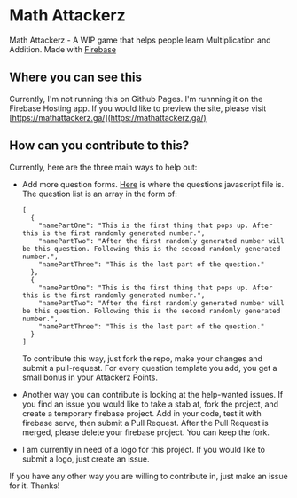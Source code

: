 Math Attackerz
==============

Math Attackerz - A WIP game that helps people learn Multiplication and Addition. Made with [Firebase](firebase.google.com)

Where you can see this
----------------------

Currently, I'm not running this on Github Pages. I'm runnning it on the Firebase Hosting app. If you would like to preview the site, please visit [https://mathattackerz.ga/](https://mathattackerz.ga/)

How can you contribute to this?
-------------------------------

Currently, here are the three main ways to help out:

*   Add more question forms. [Here](https://github.com/GreenBayRules/MathAttackerz/tree/master/public/assets/questions) is where the questions javascript file is. The question list is an array in the form of:


        [
          {
            "namePartOne": "This is the first thing that pops up. After this is the first randomly generated number.",
            "namePartTwo": "After the first randomly generated number will be this question. Following this is the second randomly generated number.",
            "namePartThree": "This is the last part of the question."
          },
          {
            "namePartOne": "This is the first thing that pops up. After this is the first randomly generated number.",
            "namePartTwo": "After the first randomly generated number will be this question. Following this is the second randomly generated number.",
            "namePartThree": "This is the last part of the question."
          }
        ]


    To contribute this way, just fork the repo, make your changes and submit a pull-request. For every question template you add, you get a small bonus in your Attackerz Points.
*   Another way you can contribute is looking at the help-wanted issues. If you find an issue you would like to take a stab at, fork the project, and create a temporary firebase project. Add in your code, test it with firebase serve, then submit a Pull Request. After the Pull Request is merged, please delete your firebase project. You can keep the fork.
*   I am currently in need of a logo for this project. If you would like to submit a logo, just create an issue.

If you have any other way you are willing to contribute in, just make an issue for it. Thanks!
